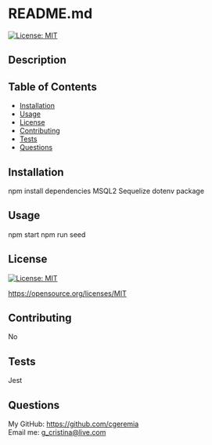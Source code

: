 # README.md
  
  [![License: MIT](https://img.shields.io/badge/License-MIT-yellow.svg)](https://opensource.org/licenses/MIT)

  ## Description

 

  ## Table of Contents

  * [Installation](#installation)
  * [Usage](#usage)
  * [License](#license)
  * [Contributing](#contributing)
  * [Tests](#tests)
  * [Questions](#questions)

  ## Installation
 npm install dependencies 
 MSQL2
 Sequelize 
 dotenv package
 
  ## Usage
npm start
npm run seed 

  ## License

  [![License: MIT](https://img.shields.io/badge/License-MIT-yellow.svg)](https://opensource.org/licenses/MIT)
  
  https://opensource.org/licenses/MIT 
    

  ## Contributing
  
  No
  
  ## Tests
  Jest 

  ## Questions
  My GitHub: https://github.com/cgeremia <br>
  Email me: g_cristina@live.com
  
  
  